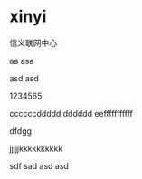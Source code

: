 # xinyi
信义联网中心

aa
asa

asd
asd

1234565

ccccccddddd
dddddd
eefffffffffff

dfdgg


jjjjjkkkkkkkkkk

sdf
sad
asd
asd